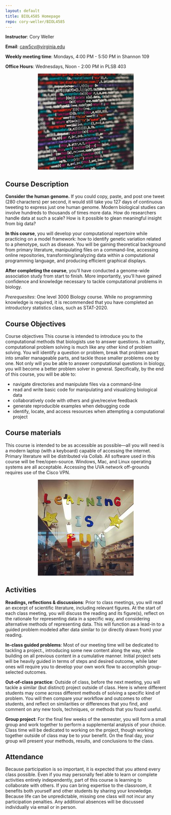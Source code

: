 ```yaml
---
layout: default
title: BIOL4585 Homepage
repo: cory-weller/BIOL4585
---
```


**Instructor**: Cory Weller

**Email**: [caw5cv@virginia.edu](mailto:caw5cv@virginia.edu)

**Weekly meeting time**: Mondays, 4:00 PM - 5:50 PM in Shannon 109

**Office Hours**: Wednesdays, Noon - 2:00 PM in PLSB 403

<center><a href="https://unsplash.com/@markusspiske"><img src="assets/img/markus-spiske-507983-unsplash.jpg" width="300" height="300"></a></center>


## Course Description
**Consider the human genome.** If you could copy, paste, and post one tweet (280 characters) per second, it would still take you 127 days of continuous tweeting to express just one human genome. Modern biological studies can involve hundreds to thousands of times more data. How do researchers handle data at such a scale? How is it possible to glean meaningful insight from big data?

**In this course**, you will develop your computational repertoire while practicing on a model framework: how to identify genetic variation related to a phenotype, such as disease. You will be gaining theoretical background from primary literature, manipulating files on a command-line, accessing online repositories, transforming/analyzing data within a computational programming language, and producing efficient graphical displays.

**After completing the course**, you’ll have conducted a genome-wide association study from start to finish. More importantly, you’ll have gained confidence and knowledge necessary to tackle computational problems in biology.

*Prerequesites*: One level 3000 Biology course. While no programming knowledge is required, it is recommended that you have completed an introductory statistics class, such as STAT-2020.

## Course Objectives

Course objectives
This course is intended to introduce you to the computational methods that biologists use to answer
questions. In actuality, computational problem solving is much like any other kind of problem solving. You
will identify a question or problem, break that problem apart into smaller manageable parts, and tackle
those smaller problems one by one. Not only will you be able to answer computational questions in
biology, you will become a better problem solver in general. Specifically, by the end of this course, you
will be able to:

  * navigate directories and manipulate files via a command-line
  * read and write basic code for manipulating and visualizing biological data
  * collaboratively code with others and give/receive feedback
  * generate reproducible examples when debugging code
  * identify, locate, and access resources when attempting a computational project

## Course materials
This course is intended to be as accessible as possible—all you will need is a modern laptop (with a keyboard) capable of accessing the internet. Primary literature will be distributed via Collab. All software used in this course will be free/open-source. Windows, Mac, and Linux operating systems are all acceptable. Accessing the UVA network off-grounds requires use of the Cisco VPN.

<center><img src="/assets/img/lab_stickers.jpg" width="300" height="300"></center>

## Activities
 **Readings, reflections & discussions**: Prior to class meetings, you will read an excerpt of scientific literature, including relevant figures. At the start of each class meeting, you will discuss the reading and its figure(s), reflect on the rationale for representing data in a specific way, and considering alternative methods of representing data. This will function as a lead-in to a guided problem modeled after data similar to (or directly drawn from) your reading.  

 **In-class guided problems**: Most of our meeting time will be dedicated to tackling a project., introducing some new content along the way, while building on all previous content in a cumulative manner. Initial project sets will be heavily guided in terms of steps and desired outcome, while later ones will require you to develop your own work flow to accomplish group-selected outcomes.  

 **Out-of-class practice**: Outside of class, before the next meeting, you will tackle a similar (but distinct) project outside of class. Here is where different students may come across different methods of solving a specific kind of problem. You will then compare your workflow and outcomes to other students, and reflect on similarities or differences that you find, and comment on any new tools, techniques, or methods that you found useful.  

 **Group project**: For the final few weeks of the semester, you will form a small group and work together to perform a supplemental analysis of your choice. Class time will be dedicated to working on the project, though working together outside of class may be to your benefit. On the final day, your group will present your methods, results, and conclusions to the class.

## Attendance
Because participation is so important, it is expected that you attend every class possible. Even if you may personally feel able to learn or complete activities entirely independently, part of this course is learning to collaborate with others. If you can bring expertise to the classroom, it benefits both yourself and other students by sharing your knowledge. Because life can be unpredictable, missing one class will not incur any participation penalties. Any additional absences will be discussed individually via email or in person.  
